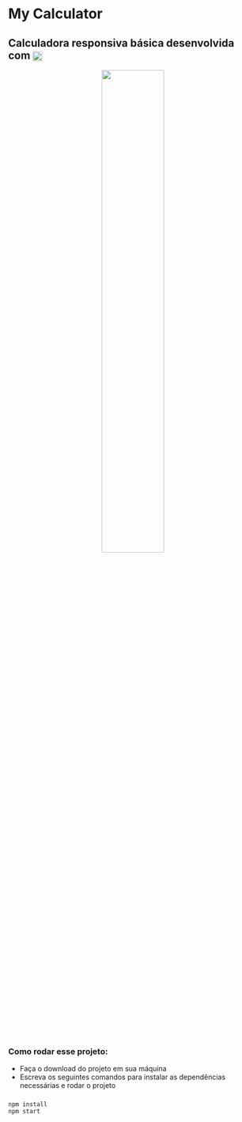 # My Calculator

## Calculadora responsiva básica desenvolvida com <img width='20px' align='center' src='https://cdn.jsdelivr.net/gh/devicons/devicon/icons/react/react-original.svg'/> <strong style='color: #fdfdfd;'>ReactJS</strong>

<div align='center'>
    <img width='50%' src='https://res.cloudinary.com/dzugtpcap/image/upload/v1646335718/my-projects/my-calculator_vof3ld.png'/>
</div>

### Como rodar esse projeto:
- Faça o download do projeto em sua máquina
- Escreva os seguintes comandos para instalar as dependências necessárias e rodar o projeto
###
    npm install
    npm start